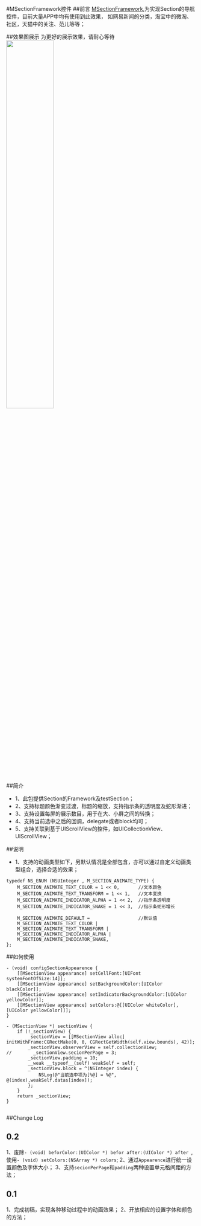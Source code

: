 #MSectionFramework控件
##前言
[MSectionFramework](https://github.com/was0107/MSectionFramework),为实现Section的导航控件，目前大量APP中均有使用到此效果，
如网易新闻的分类，淘宝中的微淘、社区，天猫中的关注、范儿等等；

##效果图展示
为更好的展示效果，请耐心等待<br>
<img src="https://raw.githubusercontent.com/was0107/MSectionFramework/master/images/section.gif" width="50%">

##简介
* 1、此包提供Section的Framework及testSection；
* 2、支持标题颜色渐变过渡，标题的缩放，支持指示条的透明度及蛇形渐进；
* 3、支持设置每屏的展示数目，用于在大、小屏之间的转换；
* 4、支持当前选中之后的回调，delegate或者block均可；
* 5、支持关联到基于UIScrollView的控件，如UICollectionView、UIScrollView；


##说明
* 1、支持的动画类型如下，另默认情况是全部包含，亦可以通过自定义动画类型组合，选择合适的效果；
```
typedef NS_ENUM (NSUInteger , M_SECTION_ANIMATE_TYPE) {
    M_SECTION_ANIMATE_TEXT_COLOR = 1 << 0,       //文本颜色
    M_SECTION_ANIMATE_TEXT_TRANSFORM = 1 << 1,   //文本变换
    M_SECTION_ANIMATE_INDICATOR_ALPHA = 1 << 2,  //指示条透明度
    M_SECTION_ANIMATE_INDICATOR_SNAKE = 1 << 3,  //指示条蛇形增长
    
    M_SECTION_ANIMATE_DEFAULT =                  //默认值
    M_SECTION_ANIMATE_TEXT_COLOR |
    M_SECTION_ANIMATE_TEXT_TRANSFORM |
    M_SECTION_ANIMATE_INDICATOR_ALPHA |
    M_SECTION_ANIMATE_INDICATOR_SNAKE,
};
```

##如何使用

```
- (void) configSectionAppearence {
    [[MSectionView appearance] setCellFont:[UIFont systemFontOfSize:14]];
    [[MSectionView appearance] setBackgroundColor:[UIColor blackColor]];
    [[MSectionView appearance] setIndicatorBackgroundColor:[UIColor yellowColor]];
    [[MSectionView appearance] setColors:@[[UIColor whiteColor],[UIColor yellowColor]]];
}

- (MSectionView *) sectionView {
    if (!_sectionView) {
        _sectionView = [[MSectionView alloc] initWithFrame:CGRectMake(0, 0, CGRectGetWidth(self.view.bounds), 42)];
        _sectionView.observerView = self.collectionView;
//        _sectionView.secionPerPage = 3;
        _sectionView.padding = 10;
        __weak __typeof__(self) weakSelf = self;
        _sectionView.block = ^(NSInteger index) {
            NSLog(@"当前选中项为[%@] = %@", @(index),weakSelf.datas[index]);
        };
    }
    return _sectionView;
}


```


##Change Log

0.2
-----

1、废除`- (void) beforColor:(UIColor *) befor after:(UIColor *) after `,使用`- (void) setColors:(NSArray *) colors`;
2、通过`Appearence`进行统一设置颜色及字体大小；
3、支持`secionPerPage`和`padding`两种设置单元格间距的方法；

0.1
-----
1、完成初稿，实现各种移动过程中的动画效果；
2、开放相应的设置字体和颜色的方法；
